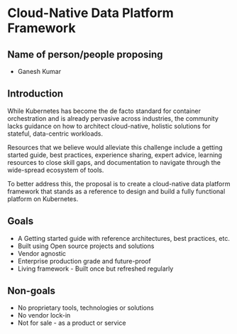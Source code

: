 # Cloud-Native Data Platform Framework

## Name of person/people proposing
* Ganesh Kumar

## Introduction

While Kubernetes has become the de facto standard for container orchestration and is already pervasive across industries, the community lacks guidance on how to architect cloud-native, holistic solutions for stateful, data-centric workloads.

Resources that we believe would alleviate this challenge include a getting started guide, best practices, experience sharing, expert advice, learning resources to close skill gaps, and documentation to navigate through the wide-spread ecosystem of tools.

To better address this, the proposal is to create a cloud-native data platform framework that stands as a reference to design and build a fully functional platform on Kubernetes.

## Goals
* A Getting started guide with reference architectures, best practices, etc.
* Built using Open source projects and solutions
* Vendor agnostic
* Enterprise production grade and future-proof
* Living framework - Built once but refreshed regularly


## Non-goals
* No proprietary tools, technologies or solutions
* No vendor lock-in
* Not for sale - as a product or service

